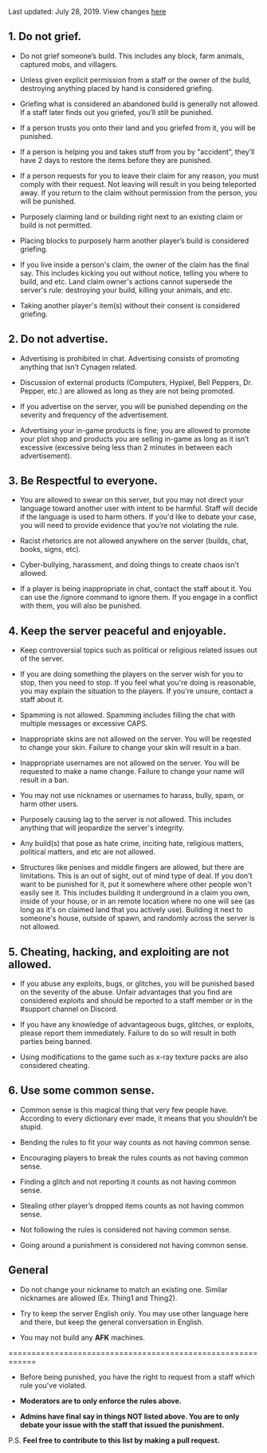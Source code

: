 Last updated: July 28, 2019. View changes [here](https://github.com/Kyrobi/Cynagen/commit/693f98dd81e6c226d4ec2565ed11a3d592b31c53#diff-28e8d561bafb1ffaaf075122f9556943)

## 1. Do not grief.

* Do not grief someone’s build. This includes any block, farm animals, captured mobs, and villagers.

* Unless given explicit permission from a staff or the owner of the build, destroying anything placed by hand is considered griefing.

* Griefing what is considered an abandoned build is generally not allowed. If a staff later finds out you griefed, you’ll still be punished.

* If a person trusts you onto their land and you griefed from it, you will be punished.

* If a person is helping you and takes stuff from you by “accident”, they’ll have 2 days to restore the items before they are punished.

* If a person requests for you to leave their claim for any reason, you must comply with their request. Not leaving will result in you being teleported away. If you return to the claim without permission from the person, you will be punished.

* Purposely claiming land or building right next to an existing claim or build is not permitted.

* Placing blocks to purposely harm another player’s build is considered griefing.

* If you live inside a person's claim, the owner of the claim has the final say. This includes kicking you out without notice, telling you where to build, and etc. Land claim owner's actions cannot supersede the server's rule: destroying your build, killing your animals, and etc. 

* Taking another player's item(s) without their consent is considered griefing. 



## 2. Do not advertise.
* Advertising is prohibited in chat. Advertising consists of promoting anything that isn’t Cynagen related.

* Discussion of external products (Computers, Hypixel, Bell Peppers, Dr. Pepper, etc.) are allowed as long as they are not being promoted. 

* If you advertise on the server, you will be punished depending on the severity and frequency of the advertisement.

* Advertising your in-game products is fine; you are allowed to promote your plot shop and products you are selling in-game as long as it isn’t excessive (excessive being less than 2 minutes in between each advertisement).



## 3. Be Respectful to everyone. 
* You are allowed to swear on this server, but you may not direct your language toward another user with intent to be harmful. Staff will decide if the language is used to harm others. If you'd like to debate your case, you will need to provide evidence that you’re not violating the rule.

* Racist rhetorics are not allowed anywhere on the server (builds, chat, books, signs, etc).

* Cyber-bullying, harassment, and doing things to create chaos isn’t allowed.

* If a player is being inappropriate in chat, contact the staff about it. You can use the /ignore command to ignore them. If you engage in a conflict with them, you will also be punished.



## 4. Keep the server peaceful and enjoyable.
* Keep controversial topics such as political or religious related issues out of the server.

* If you are doing something the players on the server wish for you to stop, then you need to stop. If you feel what you're doing is reasonable, you may explain the situation to the players. If you're unsure, contact a staff about it.

* Spamming is not allowed. Spamming includes filling the chat with multiple messages or excessive CAPS.

* Inappropriate skins are not allowed on the server. You will be reqested to change your skin. Failure to change your skin will result in a ban.

* Inappropriate usernames are not allowed on the server. You will be requested to make a name change. Failure to change your name will result in a ban.

* You may not use nicknames or usernames to harass, bully, spam, or harm other users. 

* Purposely causing lag to the server is not allowed. This includes anything that will jeopardize the server's integrity.

* Any build(s) that pose as hate crime, inciting hate, religious matters, political matters, and etc are not allowed.

* Structures like penises and middle fingers are allowed, but there are limitations. This is an out of sight, out of mind type of deal. If you don't want to be punished for it, put it somewhere where other people won't easily see it. This includes building it underground in a claim you own, inside of your house, or in an remote location where no one will see (as long as it's on claimed land that you actively use). Building it next to someone's house, outside of spawn, and randomly across the server is not allowed.



## 5. Cheating, hacking, and exploiting are not allowed. 
* If you abuse any exploits, bugs, or glitches, you will be punished based on the severity of the abuse. Unfair advantages that you find are considered exploits and should be reported to a staff member or in the #support channel on Discord. 

* If you have any knowledge of advantageous bugs, glitches, or exploits, please report them immediately. Failure to do so will result in both parties being banned.

* Using modifications to the game such as x-ray texture packs are also considered cheating.



## 6. Use some common sense.
* Common sense is this magical thing that very few people have. According to every dictionary ever made, it means that you shouldn’t be stupid.

* Bending the rules to fit your way counts as not having common sense.

* Encouraging players to break the rules counts as not having common sense.

* Finding a glitch and not reporting it counts as not having common sense.

* Stealing other player’s dropped items counts as not having common sense.

* Not following the rules is considered not having common sense.

* Going around a punishment is considered not having common sense.


## General

* Do not change your nickname to match an existing one. Similar nicknames are allowed (Ex. Thing1 and Thing2).

* Try to keep the server English only. You may use other language here and there, but keep the general conversation in English.

* You may not build any __**AFK**__ machines.

============================================================

* Before being punished, you have the right to request from a staff which rule you've violated.

* **Moderators are to only enforce the rules above.**

* **Admins have final say in things NOT listed above. You are to only debate your issue with the staff that issued the punishment.**

P.S. **Feel free to contribute to this list by making a pull request.**
